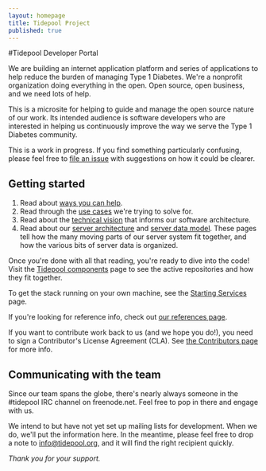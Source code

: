 ```yaml
---
layout: homepage
title: Tidepool Project
published: true
---
```


#Tidepool Developer Portal

We are building an internet application platform and series of applications to help reduce the burden of managing Type 1 Diabetes. We're a nonprofit organization doing everything in the open. Open source, open business, and we need lots of help.

This is a microsite for helping to guide and manage the open source nature of our work. Its intended audience is software developers who are interested in helping us continuously improve the way we serve the Type 1 Diabetes community.

This is a work in progress. If you find something particularly confusing, please feel free to [file an issue](https://github.com/tidepool-org/tidepool-org.github.io/issues) with suggestions on how it could be clearer.

## Getting started

1. Read about [ways you can help](HowToHelp.html).
2. Read through the [use cases](UseCases.html) we're trying to solve for.
3. Read about the [technical vision](PlatformOverview.html) that informs our software architecture.
4. Read about our [server architecture](ServerArchitecture.html) and [server data model](ServerDataOrganization.html). These pages tell how the many moving parts of our server system fit together, and how the various bits of server data is organized.

Once you're done with all that reading, you're ready to dive into the code! Visit the [Tidepool components](TidepoolComponents.html) page to see the active repositories and how they fit together.

To get the stack running on your own machine, see the [Starting Services](StartingUpServices.html) page.

If you're looking for reference info, check out [our references page](References.html).

If you want to contribute work back to us (and we hope you do!), you need to sign a Contributor's License Agreement (CLA). See [the Contributors page](Contributors.html) for more info.

## Communicating with the team

Since our team spans the globe, there's nearly always someone in the #tidepool IRC channel on freenode.net. Feel free to pop in there and engage with us.

We intend to but have not yet set up mailing lists for development. When we do, we'll put the information here. In the meantime, please feel free to drop a note to [info@tidepool.org](mailto://info@tidepool.org), and it will find the right recipient quickly.

*Thank you for your support.* 


